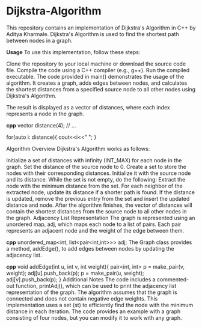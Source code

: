 # Dijkstra-Algorithm
This repository contains an implementation of Dijkstra's Algorithm in C++ by Aditya Kharmale. Dijkstra's Algorithm is used to find the shortest path between nodes in a graph.

**Usage**
To use this implementation, follow these steps:

Clone the repository to your local machine or download the source code file.
Compile the code using a C++ compiler (e.g., g++).
Run the compiled executable.
The code provided in main() demonstrates the usage of the algorithm. It creates a graph, adds edges between nodes, and calculates the shortest distances from a specified source node to all other nodes using Dijkstra's Algorithm.

The result is displayed as a vector of distances, where each index represents a node in the graph.

**cpp**
vector<int> distance(4);
// ...

for(auto i: distance){
    cout<<i<<" ";
}

Algorithm Overview
Dijkstra's Algorithm works as follows:

Initialize a set of distances with infinity (INT_MAX) for each node in the graph.
Set the distance of the source node to 0.
Create a set to store the nodes with their corresponding distances. Initialize it with the source node and its distance.
While the set is not empty, do the following:
Extract the node with the minimum distance from the set.
For each neighbor of the extracted node, update its distance if a shorter path is found.
If the distance is updated, remove the previous entry from the set and insert the updated distance and node.
After the algorithm finishes, the vector of distances will contain the shortest distances from the source node to all other nodes in the graph.
Adjacency List Representation
The graph is represented using an unordered map, adj, which maps each node to a list of pairs. Each pair represents an adjacent node and the weight of the edge between them.

**cpp**
unordered_map<int, list<pair<int,int>>> adj;
The Graph class provides a method, addEdge(), to add edges between nodes by updating the adjacency list.

**cpp**
void addEdge(int u, int v, int weight){
    pair<int, int> p = make_pair(v, weight);
    adj[u].push_back(p);
    p = make_pair(u, weight);
    adj[v].push_back(p);
}
Additional Notes
The code includes a commented-out function, printAdj(), which can be used to print the adjacency list representation of the graph.
The algorithm assumes that the graph is connected and does not contain negative edge weights.
This implementation uses a set (st) to efficiently find the node with the minimum distance in each iteration.
The code provides an example with a graph consisting of four nodes, but you can modify it to work with any graph.
